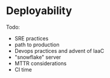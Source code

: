 # Deployability

Todo:
- SRE practices
- path to production
-  Devops practices and advent of IaaC
- "snowflake" server
- MTTR considerations
- CI time